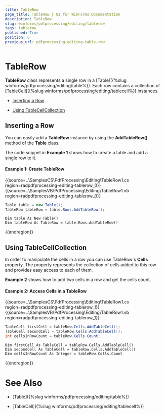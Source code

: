 ```yaml
---
title: TableRow
page_title: TableRow | UI for WinForms Documentation
description: TableRow
slug: winforms/pdfprocessing/editing/tablerow
tags: tablerow
published: True
position: 6
previous_url: pdfprocessing-editing-table-row
---
```


# TableRow

__TableRow__ class represents a single row in a [Table]({%slug winforms/pdfprocessing/editing/table%}). Each row contains a collection of [TableCell]({%slug winforms/pdfprocessing/editing/tablecell%}) instances.

* [Inserting a Row](#inserting-a-row-)

* [Using TableCellCollection](#using-tablecellcollection)

## Inserting a Row 

You can easily add a __TableRow__ instance by using the __AddTableRow()__ method of the __Table__ class.

The code snippet in __Example 1__ shows how to create a table and add a single row to it.

#### Example 1: Create TableRow

{{source=..\SamplesCS\PdfProcessing\Editing\TableRow1.cs region=radpdfprocessing-editing-tablerow_0}} 
{{source=..\SamplesVB\PdfProcessing\Editing\TableRow1.vb region=radpdfprocessing-editing-tablerow_0}} 

````C#
Table table = new Table();
TableRow tableRow = table.Rows.AddTableRow();

````
````VB.NET
Dim table As New Table()
Dim tableRow As TableRow = table.Rows.AddTableRow()

````

{{endregion}} 

## Using TableCellCollection

In order to manipulate the cells in a row you can use TableRow's __Cells__ property. The property represents the collection of cells added to this row and provides easy access to each of them.

__Example 2__ shows how to add two cells in a row and get the cells count.

#### Example 2: Access Cells in a TableRow

{{source=..\SamplesCS\PdfProcessing\Editing\TableRow1.cs region=radpdfprocessing-editing-tablerow_1}} 
{{source=..\SamplesVB\PdfProcessing\Editing\TableRow1.vb region=radpdfprocessing-editing-tablerow_1}} 

````C#
TableCell firstCell = tableRow.Cells.AddTableCell();
TableCell secondCell = tableRow.Cells.AddTableCell();
int cellsInRowCount = tableRow.Cells.Count;

````
````VB.NET
Dim firstCell As TableCell = tableRow.Cells.AddTableCell()
Dim secondCell As TableCell = tableRow.Cells.AddTableCell()
Dim cellsInRowCount As Integer = tableRow.Cells.Count

````

{{endregion}}

# See Also

 * [Table]({%slug winforms/pdfprocessing/editing/table%})

 * [TableCell]({%slug winforms/pdfprocessing/editing/tablecell%})
